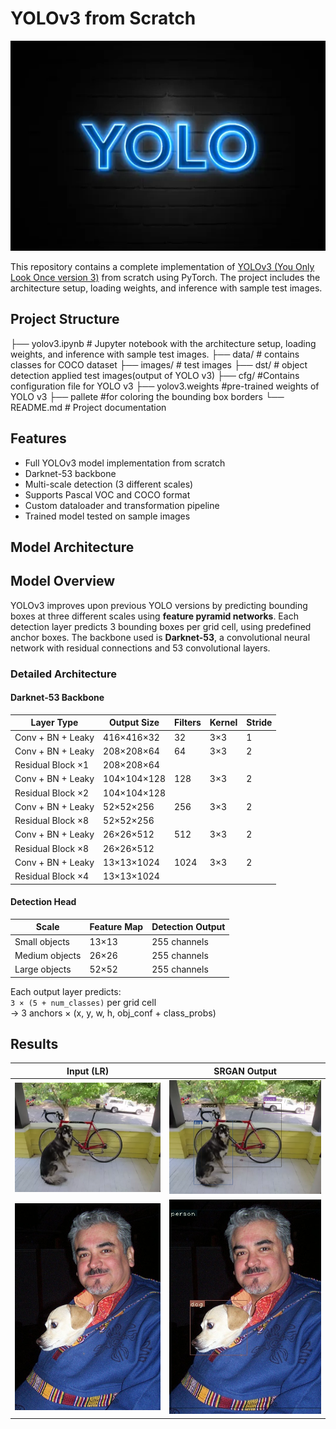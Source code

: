 # YOLOv3 from Scratch

![YOLO Logo](./images/360_F_191456036_d2Qnooz0lODWyEFQfintvYgliioHoIaI.webp)

This repository contains a complete implementation of [YOLOv3 (You Only Look Once version 3)](https://pjreddie.com/darknet/yolo/) from scratch using PyTorch. The project includes the architecture setup, loading weights, and inference with sample test images.

## Project Structure

├── yolov3.ipynb # Jupyter notebook with the architecture setup, loading weights, and inference with sample test images.
├── data/ # contains classes for COCO dataset
├── images/ # test images
├── dst/ # object detection applied test images(output of YOLO v3)
├── cfg/ #Contains configuration file for YOLO v3
├── yolov3.weights #pre-trained weights of YOLO v3
├── pallete #for coloring the bounding box borders
└── README.md # Project documentation

## Features

- Full YOLOv3 model implementation from scratch
- Darknet-53 backbone
- Multi-scale detection (3 different scales)
- Supports Pascal VOC and COCO format
- Custom dataloader and transformation pipeline
- Trained model tested on sample images

## Model Architecture

## Model Overview

YOLOv3 improves upon previous YOLO versions by predicting bounding boxes at three different scales using **feature pyramid networks**. Each detection layer predicts 3 bounding boxes per grid cell, using predefined anchor boxes. The backbone used is **Darknet-53**, a convolutional neural network with residual connections and 53 convolutional layers.

### Detailed Architecture

#### **Darknet-53 Backbone**

| Layer Type        | Output Size | Filters | Kernel | Stride |
| ----------------- | ----------- | ------- | ------ | ------ |
| Conv + BN + Leaky | 416×416×32  | 32      | 3×3    | 1      |
| Conv + BN + Leaky | 208×208×64  | 64      | 3×3    | 2      |
| Residual Block ×1 | 208×208×64  |         |        |        |
| Conv + BN + Leaky | 104×104×128 | 128     | 3×3    | 2      |
| Residual Block ×2 | 104×104×128 |         |        |        |
| Conv + BN + Leaky | 52×52×256   | 256     | 3×3    | 2      |
| Residual Block ×8 | 52×52×256   |         |        |        |
| Conv + BN + Leaky | 26×26×512   | 512     | 3×3    | 2      |
| Residual Block ×8 | 26×26×512   |         |        |        |
| Conv + BN + Leaky | 13×13×1024  | 1024    | 3×3    | 2      |
| Residual Block ×4 | 13×13×1024  |         |        |        |

#### **Detection Head**

| Scale          | Feature Map | Detection Output |
| -------------- | ----------- | ---------------- |
| Small objects  | 13×13       | 255 channels     |
| Medium objects | 26×26       | 255 channels     |
| Large objects  | 52×52       | 255 channels     |

Each output layer predicts:  
`3 × (5 + num_classes)` per grid cell  
→ 3 anchors × (x, y, w, h, obj_conf + class_probs)

## Results

| Input (LR)                                  | SRGAN Output                                  |
| ------------------------------------------- | --------------------------------------------- |
| ![original image](images/dog-cycle-car.png) | ![object detected](dst/det_dog-cycle-car.png) |
| ![original image](images/000001.jpg)        | ![object detected](dst/det_000001.jpg)        |
